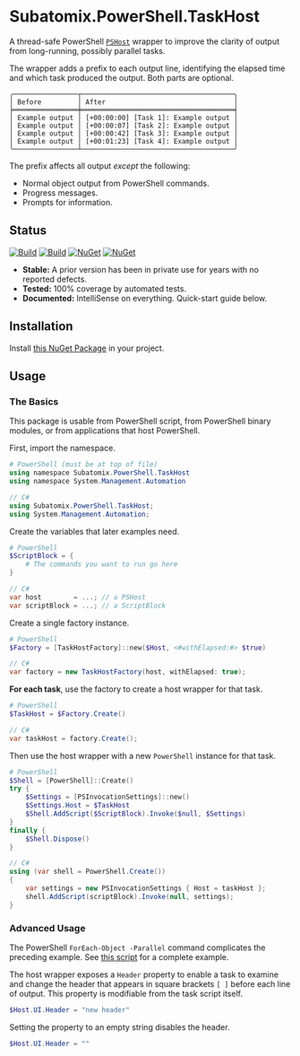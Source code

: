 # Subatomix.PowerShell.TaskHost

A thread-safe PowerShell
[`PSHost`](https://learn.microsoft.com/en-us/dotnet/api/system.management.automation.host.pshost)
wrapper to improve the clarity of output from long-running, possibly parallel
tasks.

The wrapper adds a prefix to each output line, identifying the elapsed time and
which task produced the output.  Both parts are optional.

```
╭────────────────┬──────────────────────────────────────╮
│ Before         │ After                                │
╞════════════════╪══════════════════════════════════════╡
│ Example output │ [+00:00:00] [Task 1]: Example output │
│ Example output │ [+00:00:07] [Task 2]: Example output │
│ Example output │ [+00:00:42] [Task 3]: Example output │
│ Example output │ [+00:01:23] [Task 4]: Example output │
╰────────────────┴──────────────────────────────────────╯
```

The prefix affects all output *except* the following:
- Normal object output from PowerShell commands.
- Progress messages.
- Prompts for information.

## Status

[![Build](https://github.com/sharpjs/Subatomix.PowerShell.TaskHost/workflows/Build/badge.svg)](https://github.com/sharpjs/Subatomix.PowerShell.TaskHost/actions)
[![Build](https://img.shields.io/badge/coverage-100%25-brightgreen.svg)](https://github.com/sharpjs/Subatomix.PowerShell.TaskHost/actions)
[![NuGet](https://img.shields.io/nuget/v/Subatomix.PowerShell.TaskHost.svg)](https://www.nuget.org/packages/Subatomix.PowerShell.TaskHost)
[![NuGet](https://img.shields.io/nuget/dt/Subatomix.PowerShell.TaskHost.svg)](https://www.nuget.org/packages/Subatomix.PowerShell.TaskHost)

- **Stable:**      A prior version has been in private use for years with no
                   reported defects.
- **Tested:**      100% coverage by automated tests.
- **Documented:**  IntelliSense on everything.  Quick-start guide below.

## Installation

Install
[this NuGet Package](https://www.nuget.org/packages/Subatomix.PowerShell.TaskHost)
in your project.

## Usage

### The Basics

This package is usable from PowerShell script, from PowerShell binary modules,
or from applications that host PowerShell.

First, import the namespace.

```ps1
# PowerShell (must be at top of file)
using namespace Subatomix.PowerShell.TaskHost
using namespace System.Management.Automation
```

```cs
// C#
using Subatomix.PowerShell.TaskHost;
using System.Management.Automation;
```

Create the variables that later examples need.

```ps1
# PowerShell
$ScriptBlock = {
    # The commands you want to run go here
}
```

```cs
// C#
var host        = ...; // a PSHost
var scriptBlock = ...; // a ScriptBlock
```

Create a single factory instance.

```ps1
# PowerShell
$Factory = [TaskHostFactory]::new($Host, <#withElapsed:#> $true)
```

```cs
// C#
var factory = new TaskHostFactory(host, withElapsed: true);
```

**For each task**, use the factory to create a host wrapper for that
task.

```ps1
# PowerShell
$TaskHost = $Factory.Create()
```

```cs
// C#
var taskHost = factory.Create();
```

Then use the host wrapper with a new `PowerShell` instance for that task.

```ps1
# PowerShell
$Shell = [PowerShell]::Create()
try {
    $Settings = [PSInvocationSettings]::new()
    $Settings.Host = $TaskHost
    $Shell.AddScript($ScriptBlock).Invoke($null, $Settings)
}
finally {
    $Shell.Dispose()
}
```

```cs
// C#
using (var shell = PowerShell.Create())
{
    var settings = new PSInvocationSettings { Host = taskHost };
    shell.AddScript(scriptBlock).Invoke(null, settings);
}
```

### Advanced Usage

The PowerShell `ForEach-Object -Parallel` command complicates the preceding
example. See
[this script](https://github.com/sharpjs/Subatomix.PowerShell.TaskHost/blob/main/Subatomix.PowerShell.TaskHost/Test-TaskHost.ps1)
for a complete example.

The host wrapper exposes a `Header` property to enable a task to examine and
change the header that appears in square brackets `[ ]` before each line of
output.  This property is modifiable from the task script itself.

```ps1
$Host.UI.Header = "new header"
```

Setting the property to an empty string disables the header.

```ps1
$Host.UI.Header = ""
```

<!--
  Copyright 2023 Subatomix Research Inc.
  SPDX-License-Identifier: ISC
-->
